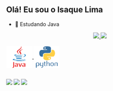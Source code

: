 ## Olá! Eu sou o Isaque Lima

- 🌱 Estudando Java 


<div align="center">
  <a href="https://github.com/isaquelimaof">
  <img height="180em" src="https://github-readme-stats.vercel.app/api?username=isaquelimaof&show_icons=true&theme=dark&include_all_commits=true&count_private=true"/>
  <img height="180em" src="https://github-readme-stats.vercel.app/api/top-langs/?username=isaquelimaof&layout=compact&langs_count=7&theme=dark"/>
</div>
  
<div style="display: inline_block"><br>
  <img align="center" alt="isaquelimaof-Java" height="60" width="70" src="https://raw.githubusercontent.com/devicons/devicon/2ae2a900d2f041da66e950e4d48052658d850630/icons/java/java-original-wordmark.svg">
  <img align="center" alt="saquelimaof-Python" height="60" width="70" src="https://raw.githubusercontent.com/devicons/devicon/2ae2a900d2f041da66e950e4d48052658d850630/icons/python/python-original-wordmark.svg">
  
</div>
  
  ##
 
<div> 
  
  <a href="https://instagram.com/isaquelimaoficial" target="_blank"><img src="https://img.shields.io/badge/-Instagram-%23E4405F?style=for-the-badge&logo=instagram&logoColor=white" target="_blank"></a>
 <a href = "mailto:isaquelimaof@gmail.com"><img src="https://img.shields.io/badge/-Gmail-%23333?style=for-the-badge&logo=gmail&logoColor=white" target="_blank"></a>
 <a href="https://www.linkedin.com/in/isaquelimaof" target="_blank"><img src="https://img.shields.io/badge/-LinkedIn-%230077B5?style=for-the-badge&logo=linkedin&logoColor=white" target="_blank"></a> 

</div>


  

